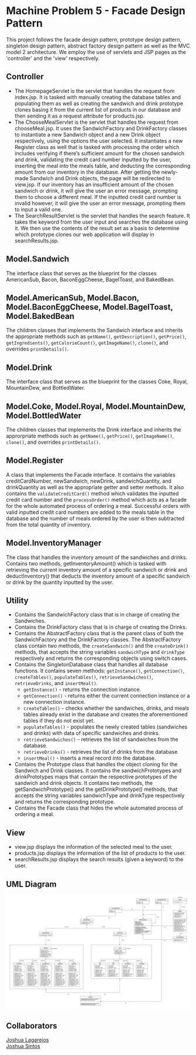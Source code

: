 # Machine Problem 5 - Facade Design Pattern

This project follows the facade design pattern, prototype design pattern, singleton design pattern, abstract factory design pattern as well as the MVC model 2 architecture. We employ the use of servlets and JSP pages as the 'controller' and the 'view' respectively.

## Controller

* The HomepageServlet is the servlet that handles the request from index.jsp. It is tasked with manually creating the database tables and populating them as well as creating the sandwich and drink prototype clones basing it from the current list of products in our database and then sending it as a request attribute for products.jsp.
* The ChooseMealServlet is the servlet that handles the request from chooseMeal.jsp. It uses the SandwichFactory and DrinkFactory classes to instantiate a new Sandwich object and a new Drink object respectively, using the options the user selected. It instantiates a new Register class as well that is tasked with processing the order which includes verifying if there’s sufficient amount for the chosen sandwich and drink, validating the credit card number inputted by the user, inserting the meal into the meals table, and deducting the corresponding amount from our inventory in the database. After getting the newly-made Sandwich and Drink objects, the page will be redirected to view.jsp. If our inventory has an insufficient amount of the chosen sandwich or drink, it will give the user an error message, prompting them to choose a different meal. If the inputted credit card number is invalid however, it will give the user an error message, prompting them to input a valid one.
* The SearchResultServlet is the servlet that handles the search feature. It takes the keyword from the user input and searches the database using it. We then use the contents of the result set as a basis to determine which prototype clones our web application will display in searchResults.jsp.

## Model.Sandwich

The interface class that serves as the blueprint for the classes AmericanSub, Bacon, BaconEggCheese, BagelToast, and BakedBean.

## Model.AmericanSub, Model.Bacon, Model.BaconEggCheese, Model.BagelToast, Model.BakedBean

The children classes that implements the Sandwich interface and inherits the appropriate methods such as `getName()`, `getDescription()`, `getPrice()`, `getIngredients()`, `getCalorieCount()`, `getImageName()`, `clone()`, and overrides `printDetails()`.

## Model.Drink

The interface class that serves as the blueprint for the classes Coke, Royal, MountainDew, and BottledWater.

## Model.Coke, Model.Royal, Model.MountainDew, Model.BottledWater

The children classes that implements the Drink interface and inherits the approrpriate methods such as `getName()`, `getPrice()`, `getImageName()`, `clone()`, and overrides `printDetails()`.

## Model.Register

A class that implements the Facade interface. It contains the variables creditCardNumber, newSandwich, newDrink, sandwichQuantity, and drinkQuantity as well as the appropriate getter and setter methods. It also contains the `validateCreditCard()` method which validates the inputted credit card number and the `processOrder()` method which acts as a facade for the whole automated process of ordering a meal. Successful orders with valid inputted credit card numbers are added to the meals table in the database and the number of meals ordered by the user is then subtracted from the total quantity of inventory.

## Model.InventoryManager

The class that handles the inventory amount of the sandwiches and drinks. Contains two methods, getInventoryAmount() which is tasked with retrieving the current inventory amount of a specific sandwich or drink and deductInventory() that deducts the inventory amount of a specific sandwich or drink by the quantity inputted by the user.

## Utility

* Contains the SandwichFactory class that is in charge of creating the Sandwiches.
* Contains the DrinkFactory class that is in charge of creating the Drinks.
* Contains the AbstractFactory class that is the parent class of both the SandwichFactory and the DrinkFactory classes. The AbstractFactory class contain two methods, the `createSandwich()` and the `createDrink()` methods, that accepts the string variables `sandwichType` and `drinkType` respectively and returns the corresponding objects using switch cases.
* Contains the SingletonDatabase class that handles all database functions. It contains seven methods: `getInstance()`, `getConnection()`, `createTables()`, `populateTables()`, `retrieveSandwiches()`, `retrieveDrinks`, and `insertMeal()`.
    * `getInstance()` - returns the connection instance.
    * `getConnection()` - returns either the current connection instance or a new connection instance.
    * `createTables()` - checks whether the sandwiches, drinks, and meals tables already exist in the database and creates the aforementioned tables if they do not exist yet.
    * `populateTables()` - populates the newly created tables (sandwiches and drinks) with data of specific sandwiches and drinks.
    * `retrieveSandwiches()` - retrieves the list of sandwiches from the database.
    * `retrieveDrinks()` - retrieves the list of drinks from the database
    * `insertMeal()` - inserts a meal record into the database.
* Contains the Prototype class that handles the object cloning for the Sandwich and Drink classes. It contains the sandwichPrototypes and drinkPrototypes maps that contain the respective prototypes of the sandwich and drink objects. It contains two methods, the getSandwichPrototype() and the getDrinkPrototype() methods, that accepts the string variables sandwichType and drinkType respectively and returns the corresponding prototype.
* Contains the Facade class that hides the whole automated process of ordering a meal.

## View

* view.jsp displays the information of the selected meal to the user.
* products.jsp displays the information of the list of products to the user.
* searchResults.jsp displays the search results (given a keyword) to the user.

## UML Diagram

<p align="center">
    <img alt="DESPTRN - Machine Problem 5 UML" src="https://github.com/JSintos/DESPTRN/blob/machineproblem5/DESPTRN%20-%20Machine%20Problem%205%20UML.png?raw=true">
</p>

## Collaborators

[Joshua Lagarejos](https://github.com/joshualagarejos)  
[Joshua Sintos](https://github.com/JSintos)